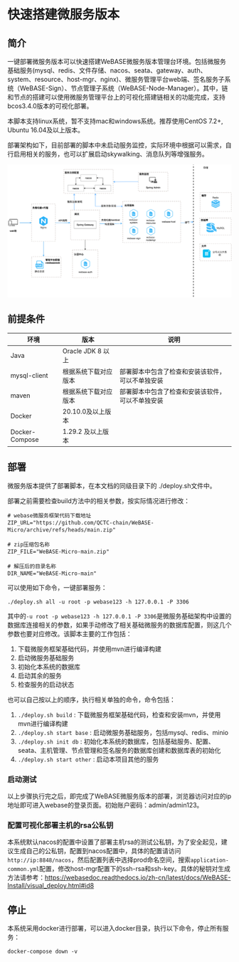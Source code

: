 # 快速搭建微服务版本
## 简介

一键部署微服务版本可以快速搭建WeBASE微服务版本管理台环境。包括微服务基础服务(mysql、redis、文件存储、nacos、seata、gateway、auth、system、resource、host-mgr、nginx)、微服务管理平台web端、签名服务子系统（WeBASE-Sign）、节点管理子系统（WeBASE-Node-Manager）。其中，链和节点的搭建可以使用微服务管理平台上的可视化搭建链相关的功能完成，支持bcos3.4.0版本的可视化部署。

本脚本支持linux系统，暂不支持mac和windows系统。推荐使用CentOS 7.2+, Ubuntu 16.04及以上版本。



部署架构如下，目前部署的脚本中未启动服务监控，实际环境中根据可以需求，自行启用相关的服务，也可以扩展启动skywalking、消息队列等增强服务。



<img src="../images/architecture_micro.png" alt="[微服务版本架构]" style="zoom:80%;" />

## 前提条件

| 环境           | 版本                 | 说明                                             |
| -------------- | -------------------- | ------------------------------------------------ |
| Java           | Oracle JDK 8 以上    |                                                  |
| mysql-client   | 根据系统下载对应版本 | 部署脚本中包含了检查和安装该软件，可以不单独安装 |
| maven          | 根据系统下载对应版本 | 部署脚本中包含了检查和安装该软件，可以不单独安装 |
| Docker         | 20.10.0及以上版本    |                                                  |
| Docker-Compose | 1.29.2 及以上版本    |                                                  |

## 部署
微服务版本提供了部署脚本，在本文档的同级目录下的 ./deploy.sh文件中。

部署之前需要检查build方法中的相关参数，按实际情况进行修改：

```
# webase微服务框架代码下载地址
ZIP_URL="https://github.com/QCTC-chain/WeBASE-Micro/archive/refs/heads/main.zip"

# zip压缩包名称
ZIP_FILE="WeBASE-Micro-main.zip"

# 解压后的目录名称
DIR_NAME="WeBASE-Micro-main"
```



可以使用如下命令，一键部署服务：

```
./deploy.sh all -u root -p webase123 -h 127.0.0.1 -P 3306
```

其中的`-u root -p webase123 -h 127.0.0.1 -P 3306`是微服务基础架构中设置的数据库连接相关的参数，如果手动修改了相关基础微服务的数据库配置，则这几个参数也要对应修改。该脚本主要的工作包括：

1. 下载微服务框架基础代码，并使用mvn进行编译构建
2. 启动微服务基础服务
3. 初始化本系统的数据库
4. 启动其余的服务
5. 检查服务的启动状态



也可以自己按以上的顺序，执行相关单独的命令，命令包括：

1. `./deploy.sh build`  : 下载微服务框架基础代码，检查和安装mvn，并使用mvn进行编译构建
2. `./deploy.sh start base`  : 启动微服务基础服务，包括mysql、redis、minio
3. `./deploy.sh init db`  : 初始化本系统的数据库，包括基础服务、配置、seata、主机管理、节点管理和签名服务的数据库创建和数据库表的初始化
4. `./deploy.sh start other`  : 启动本项目其他的服务

### 启动测试

以上步骤执行完之后，即完成了WeBASE微服务版本的部署，浏览器访问对应的ip地址即可进入webase的登录页面。初始账户密码：admin/admin123。

### 配置可视化部署主机的rsa公私钥

本系统默认nacos的配置中设置了部署主机rsa的测试公私钥，为了安全起见，建议生成自己的公私钥，配置到nacos配置中，具体的配置请访问`http://ip:8848/nacos`，然后配置列表中选择prod命名空间，搜索`application-common.yml`配置，修改host-mgr配置下的ssh-rsa和ssh-key。具体的秘钥对生成方法请参考：https://webasedoc.readthedocs.io/zh-cn/latest/docs/WeBASE-Install/visual_deploy.html#id8

## 停止

本系统采用docker进行部署，可以进入docker目录，执行以下命令，停止所有服务：

```
docker-compose down -v
```

